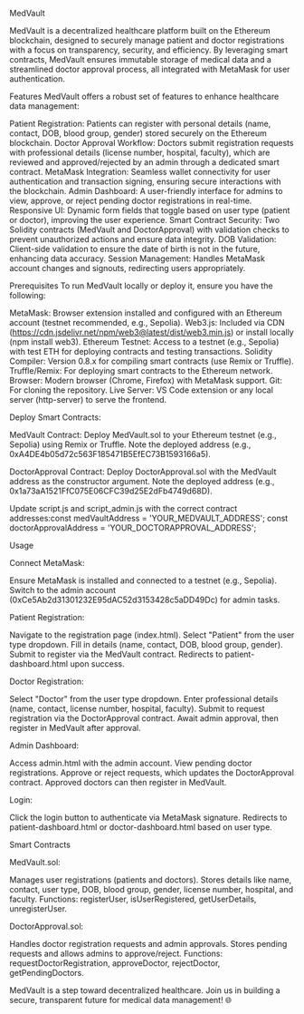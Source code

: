 MedVault
 
MedVault is a decentralized healthcare platform built on the Ethereum blockchain, designed to securely manage patient and doctor registrations with a focus on transparency, security, and efficiency. By leveraging smart contracts, MedVault ensures immutable storage of medical data and a streamlined doctor approval process, all integrated with MetaMask for user authentication.

Features
MedVault offers a robust set of features to enhance healthcare data management:

Patient Registration: Patients can register with personal details (name, contact, DOB, blood group, gender) stored securely on the Ethereum blockchain.
Doctor Approval Workflow: Doctors submit registration requests with professional details (license number, hospital, faculty), which are reviewed and approved/rejected by an admin through a dedicated smart contract.
MetaMask Integration: Seamless wallet connectivity for user authentication and transaction signing, ensuring secure interactions with the blockchain.
Admin Dashboard: A user-friendly interface for admins to view, approve, or reject pending doctor registrations in real-time.
Responsive UI: Dynamic form fields that toggle based on user type (patient or doctor), improving the user experience.
Smart Contract Security: Two Solidity contracts (MedVault and DoctorApproval) with validation checks to prevent unauthorized actions and ensure data integrity.
DOB Validation: Client-side validation to ensure the date of birth is not in the future, enhancing data accuracy.
Session Management: Handles MetaMask account changes and signouts, redirecting users appropriately.

Prerequisites
To run MedVault locally or deploy it, ensure you have the following:

MetaMask: Browser extension installed and configured with an Ethereum account (testnet recommended, e.g., Sepolia).
Web3.js: Included via CDN (https://cdn.jsdelivr.net/npm/web3@latest/dist/web3.min.js) or install locally (npm install web3).
Ethereum Testnet: Access to a testnet (e.g., Sepolia) with test ETH for deploying contracts and testing transactions.
Solidity Compiler: Version 0.8.x for compiling smart contracts (use Remix or Truffle).
Truffle/Remix: For deploying smart contracts to the Ethereum network.
Browser: Modern browser (Chrome, Firefox) with MetaMask support.
Git: For cloning the repository.
Live Server: VS Code extension or any local server (http-server) to serve the frontend.


Deploy Smart Contracts:

MedVault Contract:
Deploy MedVault.sol to your Ethereum testnet (e.g., Sepolia) using Remix or Truffle.
Note the deployed address (e.g., 0xA4DE4b05d72c563F185471B5EfEC73B1593166a5).


DoctorApproval Contract:
Deploy DoctorApproval.sol with the MedVault address as the constructor argument.
Note the deployed address (e.g., 0x1a73aA1521FfC075E06CFC39d25E2dFb4749d68D).


Update script.js and script_admin.js with the correct contract addresses:const medVaultAddress = 'YOUR_MEDVAULT_ADDRESS';
const doctorApprovalAddress = 'YOUR_DOCTORAPPROVAL_ADDRESS';

Usage

Connect MetaMask:

Ensure MetaMask is installed and connected to a testnet (e.g., Sepolia).
Switch to the admin account (0xCe5Ab2d31301232E95dAC52d3153428c5aDD49Dc) for admin tasks.


Patient Registration:

Navigate to the registration page (index.html).
Select "Patient" from the user type dropdown.
Fill in details (name, contact, DOB, blood group, gender).
Submit to register via the MedVault contract.
Redirects to patient-dashboard.html upon success.


Doctor Registration:

Select "Doctor" from the user type dropdown.
Enter professional details (name, contact, license number, hospital, faculty).
Submit to request registration via the DoctorApproval contract.
Await admin approval, then register in MedVault after approval.


Admin Dashboard:

Access admin.html with the admin account.
View pending doctor registrations.
Approve or reject requests, which updates the DoctorApproval contract.
Approved doctors can then register in MedVault.


Login:

Click the login button to authenticate via MetaMask signature.
Redirects to patient-dashboard.html or doctor-dashboard.html based on user type.



Smart Contracts

MedVault.sol:

Manages user registrations (patients and doctors).
Stores details like name, contact, user type, DOB, blood group, gender, license number, hospital, and faculty.
Functions: registerUser, isUserRegistered, getUserDetails, unregisterUser.


DoctorApproval.sol:

Handles doctor registration requests and admin approvals.
Stores pending requests and allows admins to approve/reject.
Functions: requestDoctorRegistration, approveDoctor, rejectDoctor, getPendingDoctors.



MedVault is a step toward decentralized healthcare. Join us in building a secure, transparent future for medical data management! 🌐
